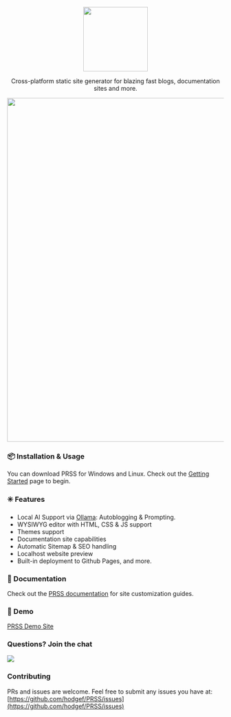 
<p align="center">
 <img src="https://github.com/hodgef/PRSS/assets/25509135/b3d5710c-9ef2-487a-9c6f-b8e69b4a527e" width="150" />
 <p align="center">Cross-platform static site generator for blazing fast blogs, documentation sites and more.</p>
 <p align="center"><img src="https://github.com/hodgef/PRSS/assets/25509135/07351dab-0c87-4560-a5cf-a34dadc4f180" width="800" /></p>
</p>

### 📦 Installation & Usage
You can download PRSS for Windows and Linux.
Check out the [Getting Started](https://prss.io) page to begin.


### ✳️ Features
- Local AI Support via [Ollama](https://ollama.com/): Autoblogging & Prompting.
- WYSIWYG editor with HTML, CSS & JS support
- Themes support
- Documentation site capabilities
- Automatic Sitemap & SEO handling
- Localhost website preview
- Built-in deployment to Github Pages, and more.


### 📖 Documentation
Check out the [PRSS documentation](https://hodgef.com/prss) for site customization guides.


### 🚀 Demo
[PRSS Demo Site](https://prss-io.github.io/demo-slate-theme/)


### Questions? Join the chat
<a href="https://discordapp.com/invite/SJexsCG" title="Join our Discord chat" target="_blank"><img src="https://discordapp.com/api/guilds/498978399801573396/widget.png?style=banner2" align="center"></a>


### Contributing 
PRs and issues are welcome. Feel free to submit any issues you have at:
[https://github.com/hodgef/PRSS/issues](https://github.com/hodgef/PRSS/issues)
